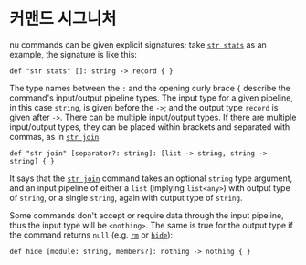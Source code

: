 # 커맨드 시그니처

nu commands can be given explicit signatures; take [`str stats`](/commands/docs/str_stats.md) as an example, the signature is like this:

```nu
def "str stats" []: string -> record { }
```

The type names between the `:` and the opening curly brace `{` describe the command's input/output pipeline types. The input type for a given pipeline, in this case `string`, is given before the `->`; and the output type `record` is given after `->`. There can be multiple input/output types. If there are multiple input/output types, they can be placed within brackets and separated with commas, as in [`str join`](/commands/docs/str_join.md):

```nu
def "str join" [separator?: string]: [list -> string, string -> string] { }
```

It says that the [`str join`](/commands/docs/str_join.md) command takes an optional `string` type argument, and an input pipeline of either a `list` (implying `list<any>`) with output type of `string`, or a single `string`, again with output type of `string`.

Some commands don't accept or require data through the input pipeline, thus the input type will be `<nothing>`.
The same is true for the output type if the command returns `null` (e.g. [`rm`](/commands/docs/rm.md) or [`hide`](/commands/docs/hide.md)):

```nu
def hide [module: string, members?]: nothing -> nothing { }
```
